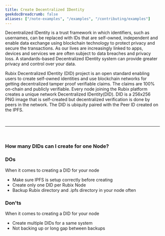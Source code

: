 ```yaml
---
title: Create Decentralized IDentity
geekdocBreadcrumb: false
aliases: ["/note-examples", "/examples", "/contributing/examples"]
---
```


Decentralized IDentity is a trust framework in which identifiers, such as usernames, can be replaced with IDs that are self-owned, independent and enable data exchange using blockchain technology to protect privacy and secure the transactions. As our lives are increasingly linked to apps, devices and services we are often subject to data breaches and privacy loss. A standards-based Decentralized IDentity system can provide greater privacy and control over your data.

Rubix Decentralized IDentity (DID) project is an open standard enabling users to create self-owned identities and use blockchain networks for getting decentralized tamper proof verifiable claims. The claims are 100% on-chain and publicly verifiable. Every node joining the Rubix platform creates a unique network Decentralized IDentity(DID). DID is a 256x256 PNG image that is self-created but decentralized verification is done by peers in the network. The DID is ubiquity paired with the Peer ID created on the IPFS.

<br>

---

<br>

### How many DIDs can I create for one Node?

<div class="note note-helpful">

### DOs

When it comes to creating a DID for your node

- Make sure IPFS is setup correctly before creating
- Create only one DID per Rubix Node
- Backup Rubix directory and .ipfs directory in your node often

</div>

<div class="note note-unhelpful">

### Don'ts

When it comes to creating a DID for your node

- Create multiple DIDs for a same system
- Not backing up or long gap between backups

</div>

